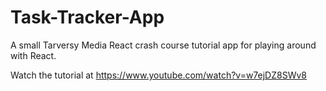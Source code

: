 # Task-Tracker-App
A small Tarversy Media React crash course tutorial app for playing around with React.

Watch the tutorial at https://www.youtube.com/watch?v=w7ejDZ8SWv8
